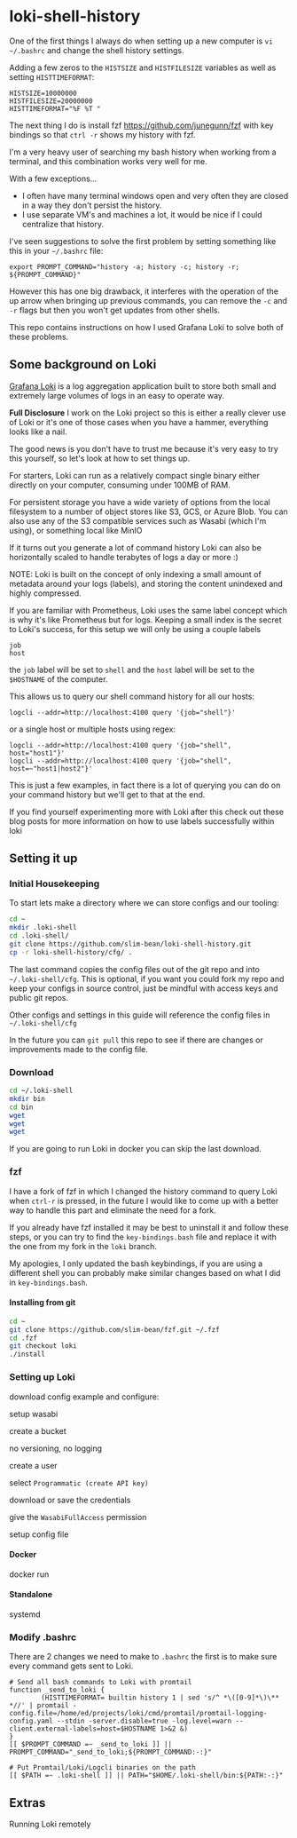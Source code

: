 # loki-shell-history

One of the first things I always do when setting up a new computer is `vi ~/.bashrc` and change the shell history settings.

Adding a few zeros to the `HISTSIZE` and `HISTFILESIZE` variables as well as setting `HISTTIMEFORMAT`:

```
HISTSIZE=10000000
HISTFILESIZE=20000000
HISTTIMEFORMAT="%F %T "
```

The next thing I do is install fzf https://github.com/junegunn/fzf with key bindings so that `ctrl -r` shows my history with fzf.

I'm a very heavy user of searching my bash history when working from a terminal, and this combination works very well for me.

With a few exceptions...

* I often have many terminal windows open and very often they are closed in a way they don't persist the history.
* I use separate VM's and machines a lot, it would be nice if I could centralize that history.

I've seen suggestions to solve the first problem by setting something like this in your `~/.bashrc` file:

```
export PROMPT_COMMAND="history -a; history -c; history -r; ${PROMPT_COMMAND}"
```

However this has one big drawback, it interferes with the operation of the up arrow when bringing up previous commands, you can remove the `-c` and `-r` flags but then you won't get updates from other shells.

This repo contains instructions on how I used Grafana Loki to solve both of these problems.

## Some background on Loki

[Grafana Loki](https://github.com/grafana/loki) is a log aggregation application built to store both small and extremely large volumes of logs in an easy to operate way.

**Full Disclosure** I work on the Loki project so this is either a really clever use of Loki or it's one of those cases when you have a hammer, everything looks like a nail.

The good news is you don't have to trust me because it's very easy to try this yourself, so let's look at how to set things up.

For starters, Loki can run as a relatively compact single binary either directly on your computer, consuming under 100MB of RAM.

For persistent storage you have a wide variety of options from the local filesystem to a number of object stores like S3, GCS, or Azure Blob. You can also use any of the S3 compatible services such as Wasabi (which I'm using), or something local like MinIO

If it turns out you generate a lot of command history Loki can also be horizontally scaled to handle terabytes of logs a day or more :)

NOTE: Loki is built on the concept of only indexing a small amount of metadata around your logs (labels), and storing the content unindexed and highly compressed.

If you are familiar with Prometheus, Loki uses the same label concept which is why it's like Prometheus but for logs.
Keeping a small index is the secret to Loki's success, for this setup we will only be using a couple labels

```nohighlight
job
host
``` 

the `job` label will be set to `shell` and the `host` label will be set to the `$HOSTNAME` of the computer.

This allows us to query our shell command history for all our hosts:

```nohighlight
logcli --addr=http://localhost:4100 query '{job="shell"}'
``` 

or a single host or multiple hosts using regex:

```nohighlight
logcli --addr=http://localhost:4100 query '{job="shell", host="host1"}'
logcli --addr=http://localhost:4100 query '{job="shell", host=~"host1|host2"}'
``` 

This is just a few examples, in fact there is a lot of querying you can do on your command history but we'll get to that at the end.

If you find yourself experimenting more with Loki after this check out these blog posts for more information on how to use labels successfully within loki


## Setting it up

### Initial Housekeeping

To start lets make a directory where we can store configs and our tooling:

```bash
cd ~
mkdir .loki-shell
cd .loki-shell/
git clone https://github.com/slim-bean/loki-shell-history.git
cp -r loki-shell-history/cfg/ .
```

The last command copies the config files out of the git repo and into `~/.loki-shell/cfg`.
This is optional, if you want you could fork my repo and keep your configs in source control, just be mindful with access keys and public git repos.

Other configs and settings in this guide will reference the config files in `~/.loki-shell/cfg`

In the future you can `git pull` this repo to see if there are changes or improvements made to the config file.

### Download

```bash
cd ~/.loki-shell
mkdir bin
cd bin
wget
wget
wget
```

If you are going to run Loki in docker you can skip the last download.



### fzf

I have a fork of fzf in which I changed the history command to query Loki when `ctrl-r` is pressed, in the future I would like to come up with a better way to handle this part and eliminate the need for a fork.

If you already have fzf installed it may be best to uninstall it and follow these steps, or you can try to find the `key-bindings.bash` file and replace it with the one from my fork in the `loki` branch.

My apologies, I only updated the bash keybindings, if you are using a different shell you can probably make similar changes based on what I did in `key-bindings.bash`.

#### Installing from git

```bash
cd ~
git clone https://github.com/slim-bean/fzf.git ~/.fzf
cd .fzf
git checkout loki
./install
``` 


### Setting up Loki

download config example and configure:

setup wasabi

create a bucket

no versioning, no logging

create a user

select `Programmatic (create API key)`

download or save the credentials

give the `WasabiFullAccess` permission

setup config file

#### Docker

docker run

#### Standalone

systemd

### Modify .bashrc

There are 2 changes we need to make to `.bashrc` the first is to make sure every command gets sent to Loki.

```shell
# Send all bash commands to Loki with promtail
function _send_to_loki {
        (HISTTIMEFORMAT= builtin history 1 | sed 's/^ *\([0-9]*\)\** *//' | promtail -config.file=/home/ed/projects/loki/cmd/promtail/promtail-logging-config.yaml --stdin -server.disable=true -log.level=warn --client.external-labels=host=$HOSTNAME 1>&2 &)
}
[[ $PROMPT_COMMAND =~ _send_to_loki ]] || PROMPT_COMMAND="_send_to_loki;${PROMPT_COMMAND:-:}"

# Put Promtail/Loki/Logcli binaries on the path
[[ $PATH =~ .loki-shell ]] || PATH="$HOME/.loki-shell/bin:${PATH:-:}"
```

## Extras

Running Loki remotely